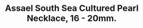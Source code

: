 ---
title: 'Assael South Sea Cultured Pearl Necklace, 16 - 20mm.'
description: 'A timeless silhouette, this necklace of 23 graduated South Sea Cultured Pearls is finished with a Pave Diamond clasp - perfection from all angles.'
specs: 16.0 - 20.0mm South Sea Cultured Pearls with 18K White Gold and Pave Diamond Clasp.
images:
  - image_path: /uploads/assael-south-sea-cultured-pearl-necklace-16-20mm.png
_category:
order_number: 33
categories:
  - necklaces
---